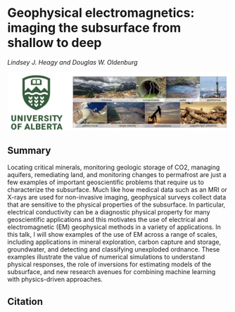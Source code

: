 # Geophysical electromagnetics: imaging the subsurface from shallow to deep

_Lindsey J. Heagy and Douglas W. Oldenburg_

![thumbnail](./abstract/thumbnail.png)

## Summary 

Locating critical minerals, monitoring geologic storage of CO2, managing aquifers, remediating land, and monitoring changes to permafrost are just a few examples of important geoscientific problems that require us to characterize the subsurface. Much like how medical data such as an MRI or X-rays are used for non-invasive imaging, geophysical surveys collect data that are sensitive to the physical properties of the subsurface. In particular, electrical conductivity can be a diagnostic physical property for many geoscientific applications and this motivates the use of electrical and electromagnetic (EM) geophysical methods in a variety of applications. In this talk, I will show examples of the use of EM across a range of scales, including applications in mineral exploration, carbon capture and storage, groundwater, and detecting and classifying unexploded ordnance. These examples illustrate the value of numerical simulations to understand physical responses, the role of inversions for estimating models of the subsurface, and new research avenues for combining machine learning with physics-driven approaches.

## Citation 


